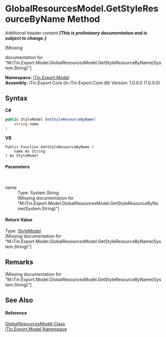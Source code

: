 # GlobalResourcesModel.GetStyleResourceByName Method 
Additional header content _**\[This is preliminary documentation and is subject to change.\]**_

\[Missing <summary> documentation for "M:iTin.Export.Model.GlobalResourcesModel.GetStyleResourceByName(System.String)"\]

**Namespace:**&nbsp;<a href="ef57ffcc-e95e-b212-5a46-9aa6f5a3511f">iTin.Export.Model</a><br />**Assembly:**&nbsp;iTin.Export.Core (in iTin.Export.Core.dll) Version: 1.0.0.0 (1.0.0.0)

## Syntax

**C#**<br />
``` C#
public StyleModel GetStyleResourceByName(
	string name
)
```

**VB**<br />
``` VB
Public Function GetStyleResourceByName ( 
	name As String
) As StyleModel
```


#### Parameters
&nbsp;<dl><dt>name</dt><dd>Type: System.String<br />\[Missing <param name="name"/> documentation for "M:iTin.Export.Model.GlobalResourcesModel.GetStyleResourceByName(System.String)"\]</dd></dl>

#### Return Value
Type: <a href="baeb266c-8597-5b32-68a5-12c1b3e5d907">StyleModel</a><br />\[Missing <returns> documentation for "M:iTin.Export.Model.GlobalResourcesModel.GetStyleResourceByName(System.String)"\]

## Remarks
\[Missing <remarks> documentation for "M:iTin.Export.Model.GlobalResourcesModel.GetStyleResourceByName(System.String)"\]

## See Also


#### Reference
<a href="e1dfde3f-9004-9952-67e4-86a67fb18e84">GlobalResourcesModel Class</a><br /><a href="ef57ffcc-e95e-b212-5a46-9aa6f5a3511f">iTin.Export.Model Namespace</a><br />